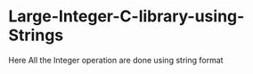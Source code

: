 # Large-Integer-C-library-using-Strings
Here All the Integer operation are done using string format
